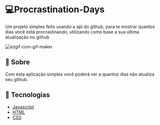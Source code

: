 # 💻Procrastination-Days
Um projeto simples feito usando a api do github, para te mostrar quantos dias você está procrastinando, utilizando como base a sua última atualização no github

![ezgif com-gif-maker](https://user-images.githubusercontent.com/62511035/104761251-62fa6580-5741-11eb-98f1-3bf1a035673f.gif)

## :bookmark: Sobre

Com esta aplicação simples você poderá ver a quantos dias não atualiza seu github. 

 ## :rocket: Tecnologias

-  [Javascript](https://www.typescriptlang.org/)
-  [HTML](https://nodejs.org/en/)
-  [CSS](https://reactjs.org/)
